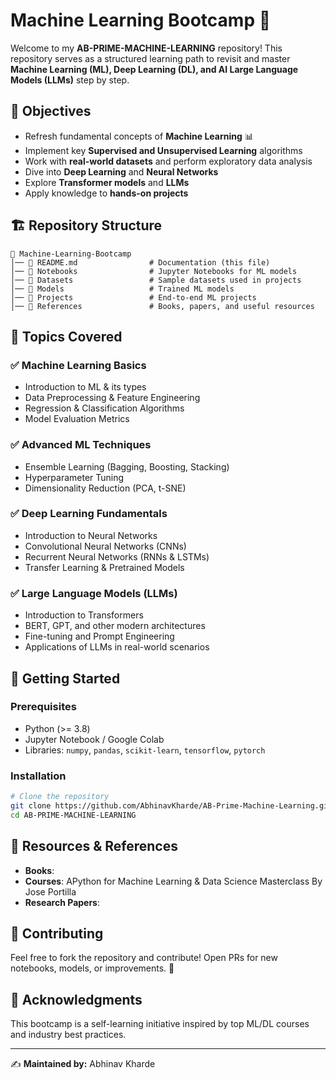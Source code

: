 # Machine Learning Bootcamp 🚀

Welcome to my **AB-PRIME-MACHINE-LEARNING** repository! This repository serves as a structured learning path to revisit and master **Machine Learning (ML), Deep Learning (DL), and AI Large Language Models (LLMs)** step by step.

## 📌 Objectives
- Refresh fundamental concepts of **Machine Learning** 📊
- Implement key **Supervised and Unsupervised Learning** algorithms
- Work with **real-world datasets** and perform exploratory data analysis
- Dive into **Deep Learning** and **Neural Networks**
- Explore **Transformer models** and **LLMs**
- Apply knowledge to **hands-on projects**

## 🏗️ Repository Structure
```
📂 Machine-Learning-Bootcamp
│── 📜 README.md                # Documentation (this file)
│── 📂 Notebooks                # Jupyter Notebooks for ML models
│── 📂 Datasets                 # Sample datasets used in projects
│── 📂 Models                   # Trained ML models
│── 📂 Projects                 # End-to-end ML projects
│── 📂 References               # Books, papers, and useful resources
```

## 📖 Topics Covered
### ✅ Machine Learning Basics
- Introduction to ML & its types
- Data Preprocessing & Feature Engineering
- Regression & Classification Algorithms
- Model Evaluation Metrics

### ✅ Advanced ML Techniques
- Ensemble Learning (Bagging, Boosting, Stacking)
- Hyperparameter Tuning
- Dimensionality Reduction (PCA, t-SNE)

### ✅ Deep Learning Fundamentals
- Introduction to Neural Networks
- Convolutional Neural Networks (CNNs)
- Recurrent Neural Networks (RNNs & LSTMs)
- Transfer Learning & Pretrained Models

### ✅ Large Language Models (LLMs)
- Introduction to Transformers
- BERT, GPT, and other modern architectures
- Fine-tuning and Prompt Engineering
- Applications of LLMs in real-world scenarios

## 🚀 Getting Started
### Prerequisites
- Python (>= 3.8)
- Jupyter Notebook / Google Colab
- Libraries: `numpy`, `pandas`, `scikit-learn`, `tensorflow`, `pytorch`

### Installation
```bash
# Clone the repository
git clone https://github.com/AbhinavKharde/AB-Prime-Machine-Learning.git
cd AB-PRIME-MACHINE-LEARNING


```

## 📌 Resources & References
- **Books**: 
- **Courses**: APython for Machine Learning & Data Science Masterclass By Jose Portilla
- **Research Papers**: 

## 📢 Contributing
Feel free to fork the repository and contribute! Open PRs for new notebooks, models, or improvements. 🚀

## 🌟 Acknowledgments
This bootcamp is a self-learning initiative inspired by top ML/DL courses and industry best practices.

---
✍️ **Maintained by:** Abhinav Kharde
